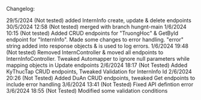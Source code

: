 Changelog:

29/5/2024 (Not tested) added InternInfo create, update & delete endpoints
30/5/2024 12:58 (Not tested) merged with branch hungnt-main
1/6/2024 10:15 (Not tested) Added CRUD endpoints for "TruongHoc" & GetById endpoint for "InternInfo". Made some changes to error handling. "error" string added into response objects & is used to log errors.
1/6/2024 19:48 (Not tested) Removed InternController & moved all endpoints to InternInfoController. Tweaked Automapper to ignore null parameters while mapping objects in Update endpoints 
2/6/2024 18:17 (Not Tested) Added KyThucTap CRUD endpoints, Tweaked Validation for InternInfo Id
2/6/2024 20:26 (Not Tested) Added DuAn CRUD endpoints, tweaked Get endpoints to include error handling
3/6/2024 13:41 (Not Tested) Fixed API defintion error
3/6/2024 18:55 (Not Tested) Modified some validation conditions